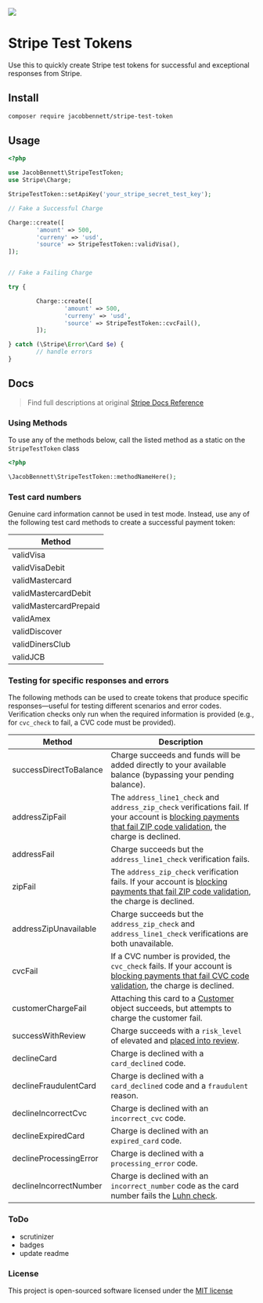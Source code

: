 ![](https://raw.githubusercontent.com/JacobBennett/StripeTestToken/master/stripetesttoken-01.jpg)

# Stripe Test Tokens

Use this to quickly create Stripe test tokens for successful and exceptional responses from Stripe.

## Install
```bash
composer require jacobbennett/stripe-test-token
```

## Usage
```php
<?php

use JacobBennett\StripeTestToken;
use Stripe\Charge;

StripeTestToken::setApiKey('your_stripe_secret_test_key');

// Fake a Successful Charge

Charge::create([
        'amount' => 500,
        'curreny' => 'usd',
        'source' => StripeTestToken::validVisa(),
]);


// Fake a Failing Charge

try {

        Charge::create([
                'amount' => 500,
                'curreny' => 'usd',
                'source' => StripeTestToken::cvcFail(),
        ]);

} catch (\Stripe\Error\Card $e) {
        // handle errors
}

```

## Docs 

> Find full descriptions at original [Stripe Docs Reference](https://stripe.com/docs/testing#cards)

### Using Methods

To use any of the methods below, call the listed method as a static on the `StripeTestToken` class

```php
<?php 

\JacobBennett\StripeTestToken::methodNameHere();
```

### Test card numbers
Genuine card information cannot be used in test mode. Instead, use any of the following test card methods to create a successful payment token:

| Method |
| --- |
| validVisa |
| validVisaDebit |
| validMastercard |
| validMastercardDebit |
| validMastercardPrepaid |
| validAmex |
| validDiscover |
| validDinersClub |
| validJCB |

### Testing for specific responses and errors

The following methods can be used to create tokens that produce specific responses—useful for testing different scenarios and error codes. Verification checks only run when the required information is provided (e.g., for `cvc_check` to fail, a CVC code must be provided).

| Method | Description |
| --- | --- |
| successDirectToBalance | Charge succeeds and funds will be added directly to your available balance (bypassing your pending balance). |
| addressZipFail | The `address_line1_check` and `address_zip_check` verifications fail. If your account is [blocking payments that fail ZIP code validation](https://stripe.com/docs/radar/rules#traditional-bank-checks), the charge is declined. |
| addressFail | Charge succeeds but the `address_line1_check` verification fails. |
| zipFail | The `address_zip_check` verification fails. If your account is [blocking payments that fail ZIP code validation](https://stripe.com/docs/radar/rules#traditional-bank-checks), the charge is declined. |
| addressZipUnavailable | Charge succeeds but the `address_zip_check` and `address_line1_check` verifications are both unavailable. |
| cvcFail | If a CVC number is provided, the `cvc_check` fails. If your account is [blocking payments that fail CVC code validation](https://stripe.com/docs/radar/rules#traditional-bank-checks), the charge is declined. |
| customerChargeFail | Attaching this card to a [Customer](https://stripe.com/docs/api#customer_object) object succeeds, but attempts to charge the customer fail. |
| successWithReview | Charge succeeds with a `risk_level` of elevated and [placed into review](https://stripe.com/docs/radar/review). |
| declineCard | Charge is declined with a `card_declined` code. |
| declineFraudulentCard | Charge is declined with a `card_declined` code and a `fraudulent` reason. |
| declineIncorrectCvc | Charge is declined with an `incorrect_cvc` code. |
| declineExpiredCard | Charge is declined with an `expired_card` code. |
| declineProcessingError | Charge is declined with a `processing_error` code. |
| declineIncorrectNumber | Charge is declined with an `incorrect_number` code as the card number fails the [Luhn check](https://en.wikipedia.org/wiki/Luhn_algorithm). |

### ToDo

- scrutinizer
- badges
- update readme

### License

This project is open-sourced software licensed under the [MIT license](http://opensource.org/licenses/MIT)
